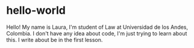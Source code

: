 # hello-world
Hello! My name is Laura, I'm student of Law at Universidad de los Andes, Colombia. 
I don't have any idea about code, I'm just trying to learn about this. 
I write about be in the first lesson. 
